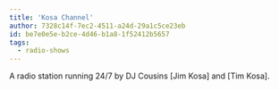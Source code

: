 ```yaml
---
title: 'Kosa Channel'
author: 7328c14f-7ec2-4511-a24d-29a1c5ce23eb
id: be7e0e5e-b2ce-4d46-b1a8-1f52412b5657
tags:
  - radio-shows
---
```

A radio station running 24/7 by DJ Cousins [Jim Kosa] and [Tim Kosa].